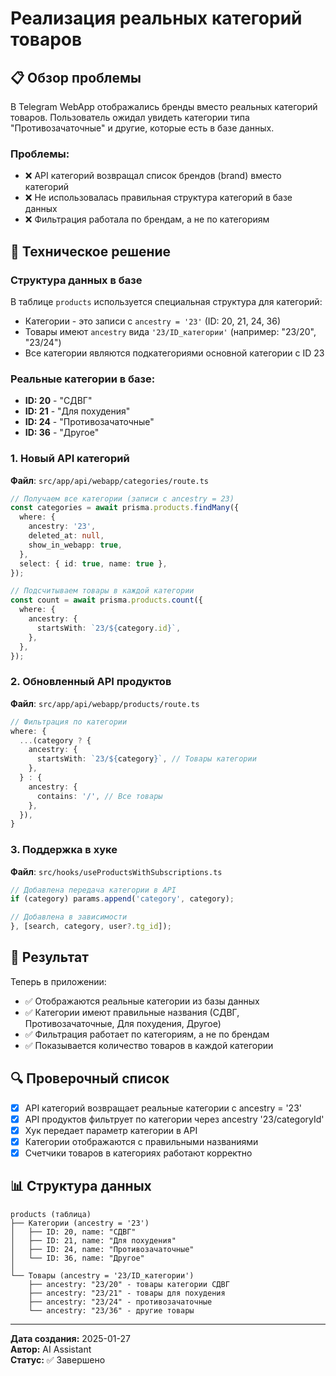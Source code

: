 # Реализация реальных категорий товаров

## 📋 Обзор проблемы

В Telegram WebApp отображались бренды вместо реальных категорий товаров. Пользователь ожидал увидеть категории типа "Противозачаточные" и другие, которые есть в базе данных.

### Проблемы:
- ❌ API категорий возвращал список брендов (brand) вместо категорий
- ❌ Не использовалась правильная структура категорий в базе данных
- ❌ Фильтрация работала по брендам, а не по категориям

## 🔧 Техническое решение

### Структура данных в базе

В таблице `products` используется специальная структура для категорий:
- Категории - это записи с `ancestry = '23'` (ID: 20, 21, 24, 36)
- Товары имеют `ancestry` вида `'23/ID_категории'` (например: "23/20", "23/24")
- Все категории являются подкатегориями основной категории с ID 23

### Реальные категории в базе:
- **ID: 20** - "СДВГ" 
- **ID: 21** - "Для похудения"
- **ID: 24** - "Противозачаточные"
- **ID: 36** - "Другое"

### 1. Новый API категорий

**Файл**: `src/app/api/webapp/categories/route.ts`

```typescript
// Получаем все категории (записи с ancestry = 23)
const categories = await prisma.products.findMany({
  where: {
    ancestry: '23',
    deleted_at: null,
    show_in_webapp: true,
  },
  select: { id: true, name: true },
});

// Подсчитываем товары в каждой категории
const count = await prisma.products.count({
  where: {
    ancestry: {
      startsWith: `23/${category.id}`,
    },
  },
});
```

### 2. Обновленный API продуктов

**Файл**: `src/app/api/webapp/products/route.ts`

```typescript
// Фильтрация по категории
where: {
  ...(category ? {
    ancestry: {
      startsWith: `23/${category}`, // Товары категории
    },
  } : {
    ancestry: {
      contains: '/', // Все товары
    },
  }),
}
```

### 3. Поддержка в хуке

**Файл**: `src/hooks/useProductsWithSubscriptions.ts`

```typescript
// Добавлена передача категории в API
if (category) params.append('category', category);

// Добавлена в зависимости
}, [search, category, user?.tg_id]);
```

## 📱 Результат

Теперь в приложении:
- ✅ Отображаются реальные категории из базы данных
- ✅ Категории имеют правильные названия (СДВГ, Противозачаточные, Для похудения, Другое)
- ✅ Фильтрация работает по категориям, а не по брендам
- ✅ Показывается количество товаров в каждой категории

## 🔍 Проверочный список

- [x] API категорий возвращает реальные категории с ancestry = '23'
- [x] API продуктов фильтрует по категории через ancestry '23/categoryId'
- [x] Хук передает параметр категории в API
- [x] Категории отображаются с правильными названиями
- [x] Счетчики товаров в категориях работают корректно

## 📊 Структура данных

```
products (таблица)
├── Категории (ancestry = '23')
│   ├── ID: 20, name: "СДВГ"
│   ├── ID: 21, name: "Для похудения"
│   ├── ID: 24, name: "Противозачаточные"
│   └── ID: 36, name: "Другое"
│
└── Товары (ancestry = '23/ID_категории')
    ├── ancestry: "23/20" - товары категории СДВГ
    ├── ancestry: "23/21" - товары для похудения
    ├── ancestry: "23/24" - противозачаточные
    └── ancestry: "23/36" - другие товары
```

---

**Дата создания:** 2025-01-27  
**Автор:** AI Assistant  
**Статус:** ✅ Завершено 